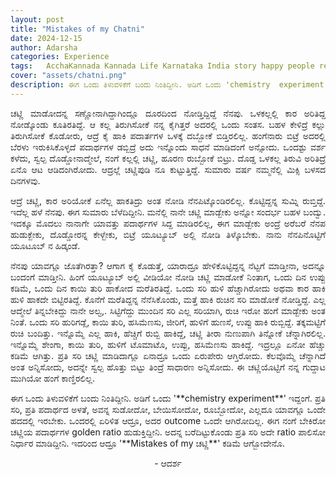 ```yaml
---
layout: post
title: "Mistakes of my Chatni"
date: 2024-12-15
author: Adarsha
categories: Experience
tags:	AcchaKannada Kannada Life Karnataka India story happy people reservation meesalaati
cover: "assets/chatni.png"
description: ಈಗ ಒಂದು ತಿಳುವಳಿಕೆಗೆ ಬಂದು ನಿಂತಿದ್ದೀನಿ. ಅಡಿಗೆ ಒಂದು 'chemistry  experiment' ಇದ್ದಂಗೆ.
---
```


<p align = "justify"> ಚಟ್ಣಿ ಮಾಡೋದನ್ನ ಸಣ್ಣೋನಾಗಿದ್ದಾಗಿಂದ್ಲೂ ದೂರದಿಂದ ನೋಡ್ತಿದ್ದಿದ್ದೆ ನೆನಪು. ಒಳಕಲ್ಲಲ್ಲಿ ಕಾರ ಅರಿತಿದ್ದ ನೋಡ್ಕೊಂಡು ಕೂತಿರತಿದ್ದೆ. 
ಆ ಕಲ್ಲ ತಿರುಗಿಸೋಕೆ ನನ್ನ ಕೈಗಿತ್ತರೆ ಅದರಲ್ಲಿ ಒಂದು ಸಂತಸ. ಬಹಳ ಕೇಳಿದ್ರೆ ಕಲ್ಲು ತಿರುಗಿಸೋಕೆ ಕೊಡೋರು, ಆದ್ರೆ ಕೈ ಹಾಕಿ ಪದಾರ್ತಗಳ ಒಳಕ್ಕೆ ದಬ್ಬೋಕೆ ಬಿಡ್ತಿರಲಿಲ್ಲ. 
ಹಂಗೆನಾರು ಬಿಟ್ರೆ ಅದರಲ್ಲಿ ಬೆರಳು ಇರುಕಿಸಿಕೊಳ್ಳದೆ ಪದಾರ್ಥಗಳ ಡಬ್ಬಿದ್ರೆ ಅದು ಇನ್ನೊಂದು ಸಾಧನೆ ಮಾಡಿದಂಗೆ ಅನ್ಸೋದು. 
ಒಂದಶ್ಟು ವರ್ಶ ಕಳೆದು, ಸ್ವಲ್ಪ ದೊಡ್ಡೋನಾದ್ಮೇಲೆ, ನಂಗೆ ಕಲ್ಲಲ್ಲಿ ಚಟ್ಣಿ, ಹೂರಣ ರುಬ್ಬೋಕೆ ಬಿಟ್ರು. 
ದೊಡ್ಡ ಒಳಕಲ್ಲ ತಿರುವಿ ಅರಿತಿದ್ರೆ ಏನೊ ಆಟ ಆಡಿದಂಗಿರೋದು. ಆದ್ರಲ್ಲೆ ಚಟ್ಣಿಪುಡಿ ನೂ ಕುಟ್ಟುತ್ತಿದ್ದೆ. ಸುಮಾರು ವರ್ಷ ನಮ್ಮನೆಲ್ಲಿ ಮಿಕ್ಸಿ ಬಳಸದ ದಿನಗಳವು. </p>

<p align = "justify"> ಆದ್ರೆ ಚಟ್ಣಿ, ಕಾರ ಅರಿಯೋಕೆ ಏನೆಲ್ಲ ಹಾಕತಿದ್ರು ಅಂತ ನೋಡಿ ನೆನಪಿಟ್ಕೊಂಡಿರಲಿಲ್ಲ. ಕೊಟ್ಟಿದ್ದನ್ನ ಸುಮ್ನಿ ರುಬ್ತಿದ್ದೆ. ಇದೆಲ್ಲ ಹಳೆ ನೆನಪು. ಈಗ ಸುಮಾರು ಬೆಳೆದಿದ್ದೀನಿ.
ಮನೆಲ್ಲಿ ನಾನೇ ಚಟ್ಣಿ ಮಾಡ್ಬೇಕು ಅನ್ನೋ ಸಂದರ್ಭ  ಬಹಳ ಬಂದ್ವು. ಇದಕ್ಕೂ ಮೊದಲು ನಾನಾಗೇ ಯಾವತ್ತು ಪದಾರ್ಥಗಳ ಸಿದ್ದ ಮಾಡಿರಲಿಲ್ಲ, ಈಗ ಮಾಡ್ಬೇಕು ಅಂದ್ರೆ ಅರೆಬರೆ ನೆನಪ ಹುಡುಕ್ಬೇಕು, 
ದೊಡ್ಡೋರನ್ನ ಕೇಳ್ಬೇಕು, ಬಿಟ್ರೆ ಯೂಟ್ಯೂಬ್ ಅಲ್ಲಿ ನೋಡಿ ತಿಳ್ಕೊಬೇಕು. ನಾನು ನೆನಪಿನೊಟ್ಟಿಗೆ ಯೂಟೂಬ್ ನ ಹಿಡ್ಕಂಡೆ. </p>

<p align = "justify"> ನೆನಪು ಯಾವಗ್ಲೂ ಜೊತೆಗಿರತ್ತಾ? ಆಗಾಗ ಕೈ ಕೊಡುತ್ತೆ, ಯಾರಾದ್ರೂ ಹೇಳಿಕೊಟ್ಟಿದ್ದನ್ನ ನೆಟ್ಟಗೆ ಮಾಡ್ತೀನಾ, ಅದನ್ನೂ ಬಂದಂಗೆ ಮಾಡ್ತೀನಿ. 
ಹಿಂಗೆ ಯೂಟ್ಯೂಬ್ ಅಲ್ಲಿ ವೀಡಿಯೋ ನೋಡಿ ಚಟ್ಣಿ ಮಾಡೋಕೆ ನಿಂತಾಗ, ಒಂದು ದಿನ ಉಪ್ಪು ಕಡಿಮೆ, ಒಂದು ದಿನ ಕಾಯಿ ತುರಿ ಹಾಕೋದ ಮರೆತಿರತಿದ್ದೆ. 
ಒಂದು ಸರಿ ಹುಳಿ ಹೆಚ್ಚಾಗಿರೋದು ಅಥವಾ ಕಾರ ಹಾಕಿ ಹುಳಿ ಹಾಕದೇ ಬಿಟ್ಟಿರತಿದ್ದೆ. ಕೊನೆಗೆ ಮರೆತಿದ್ದನ್ನ ನೆನೆಸಿಕೊಂಡು, ಮತ್ತೆ ಹಾಕಿ ರುಚಿನ ಸರಿ ಮಾಡೋಕೆ ನೋಡ್ತಿದ್ದೆ.
ಎಲ್ಲ ಆದ್ಮೇಲೆ ತಿನ್ನಬೇಕಿದ್ದು ನಾನೇ ಅಲ್ವ,. ಸಿಟ್ಟಿಗೆದ್ದು ಮುಂದಿನ ಸರಿ ಎಲ್ಲ ಸರಿಯಾಗಿ, ರುಚಿ ಇರೋ ಹಂಗೆ ಮಾಡ್ಬೇಕು ಅಂತ ನಿಂತೆ. ಒಂದು ಸರಿ ಹುರಿಗಡ್ಲೆ, ಕಾಯಿ ತುರಿ, 
ಹಸಿಮೆಣಸು, ಜೀರಿಗೆ, ಹುಳಿಗೆ ಹುಣಸೆ, ಉಪ್ಪು ಹಾಕಿ ರುಬ್ಬಿದ್ದೆ. ತಕ್ಕಮಟ್ಟಿಗೆ ರುಚಿ ಬಂದಿತ್ತು. ಇನ್ನೊಮ್ಮೆ ಎಲ್ಲ ಹಾಕಿ, ಹೆಚ್ಚಿಗೆ ರುಬ್ಬಿ ಹಾಕಿದ್ದೆ, ಚಟ್ಣಿ ತೀರಾ ನುಣುಪಾಗಿ ತಿನ್ನೋಕೆ ಚೆನ್ನಾಗಿರಲಿಲ್ಲ.
ಇನ್ನೊಮ್ಮೆ ಶೇಂಗಾ, ಕಾಯಿ ತುರಿ, ಹುಳಿಗೆ ಟೊಮಾಟೊ, ಉಪ್ಪು, ಹಸಿಮೆಣಸು ಹಾಕಿದ್ದೆ. ಇದ್ರಲ್ಲೂ ಏನೋ ಹೆಚ್ಚು ಕಡಿಮೆ ಆಗಿತ್ತು. ಪ್ರತಿ ಸರಿ ಚಟ್ಣಿ ಮಾಡಿದಾಗ್ಲೂ ಏನಾದ್ರೂ ಒಂದು ಏರುಪೇರು ಆಗ್ತಿರೋದು. 
ಕೆಲವೊಮ್ಮೆ ಚೆನ್ನಾಗಿದೆ ಅಂತ ಅನ್ನಿಸೋದು, ಅದನ್ನೇ ಸ್ವಲ್ಪ ಹೊತ್ತು ಬಿಟ್ಟು ತಿಂದ್ರೆ ಸಾಧಾರಣ ಅನ್ನಿಸೋದು. ಈ ಚಟ್ಣಿಯೊಟ್ಟಿಗೆ ನನ್ನ ಗುದ್ದಾಟ ಮುಗಿಯೋ ಹಂಗೆ ಕಾಣ್ತಿರಲಿಲ್ಲ. </p>

<p align = "justify"> ಈಗ ಒಂದು ತಿಳುವಳಿಕೆಗೆ ಬಂದು ನಿಂತಿದ್ದೀನಿ. ಅಡಿಗೆ ಒಂದು '**chemistry  experiment**' ಇದ್ದಂಗೆ. ಪ್ರತಿ ಸರಿ, ಪ್ರತಿ ಪದಾರ್ಥದ ಅಳತೆ, 
ಅವನ್ನ ಸುಡೋದೋ, ಬೇಯಿಸೋದೋ, ರೂಬ್ಬೋದೋ, ಎಲ್ಲದೂ ಯಾವಗ್ಲೂ ಒಂದೇ ಹದದಲ್ಲಿ ಇರಬೇಕು. ಒಂದರಲ್ಲಿ ಏರಿಳಿತ ಆದ್ರೂ, ಅದರ outcome ಒಂದೇ ಆಗಿರೋದಿಲ್ಲ. 
ಈಗ ನಂಗೆ ಬೇಕಿರೋ ಚಟ್ಣಿಯ ಪದಾರ್ಥಗಳ golden ratio ಹುಡುಕ್ತಿದ್ದೀನಿ. ಅದನ್ನ ಬರೆದಿಟ್ಟುಕೊಂಡು ಪ್ರತಿ ಸರಿ ಅದೇ ratio ಪಾಲಿಸೋ ನಿರ್ಧಾರ ಮಾಡಿದ್ದೀನಿ. 
ಇದರಿಂದ ಆದ್ರೂ '**Mistakes of my ಚಟ್ಣಿ**' ಕಡಿಮೆ ಆಗ್ಬೋದೇನೊ. </p>

<p align = "center"> - ಆದರ್ಶ </p>
